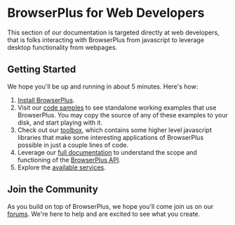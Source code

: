 # BrowserPlus for Web Developers

This section of our documentation is targeted directly at web developers, that is folks interacting with
BrowserPlus from javascript to leverage desktop functionality from webpages.

## Getting Started

We hope you'll be up and running in about 5 minutes. Here's how:

1. [Install BrowserPlus](http://browserplus.yahoo.com/install/).
2. Visit our [code samples](http://browserplus.yahoo.com/developer/web/code/introduction/) to see standalone 
   working examples that use BrowserPlus. You may copy the source of any of these examples to your disk, 
   and start playing with it.
3. Check out our [toolbox](http://browserplus.yahoo.com/developer/web/toolbox/installer/), which contains 
   some higher level javascript libraries that make some interesting applications of BrowserPlus possible 
   in just a couple lines of code.
4. Leverage our [full documentation](/docs/web_dev/JavaScript_API_Overview.html) 
   to understand the scope and functioning of the 
   [BrowserPlus API](/docs/web_dev/JavaScript_API_Reference.html).
5. Explore the [available services](/docs/services/).

## Join the Community

As you build on top of BrowserPlus, we hope you'll come join us on our
[forums](http://developer.yahoo.net/forum/index.php?showforum=90). We're here to help and are excited to see what
you create.
